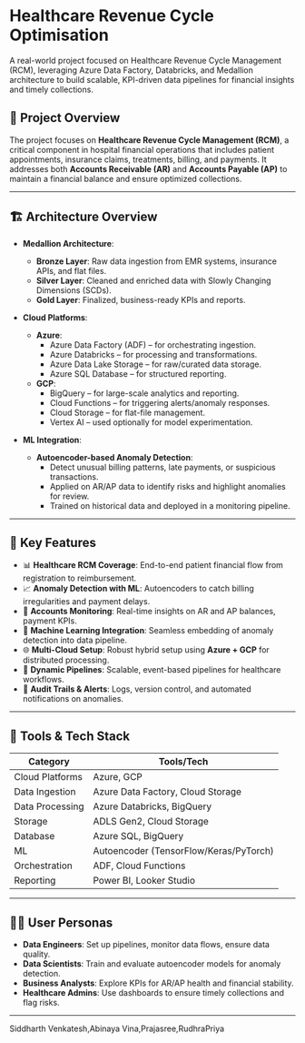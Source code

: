 # Healthcare Revenue Cycle Optimisation
A real-world project focused on Healthcare Revenue Cycle Management (RCM), leveraging Azure Data Factory, Databricks, and Medallion architecture to build scalable, KPI-driven data pipelines for financial insights and timely collections.

## 🚀 Project Overview

The project focuses on **Healthcare Revenue Cycle Management (RCM)**, a critical component in hospital financial operations that includes patient appointments, insurance claims, treatments, billing, and payments. It addresses both **Accounts Receivable (AR)** and **Accounts Payable (AP)** to maintain a financial balance and ensure optimized collections.

---

## 🏗️ Architecture Overview

- **Medallion Architecture**:
  - **Bronze Layer**: Raw data ingestion from EMR systems, insurance APIs, and flat files.
  - **Silver Layer**: Cleaned and enriched data with Slowly Changing Dimensions (SCDs).
  - **Gold Layer**: Finalized, business-ready KPIs and reports.

- **Cloud Platforms**:
  - **Azure**:
    - Azure Data Factory (ADF) – for orchestrating ingestion.
    - Azure Databricks – for processing and transformations.
    - Azure Data Lake Storage – for raw/curated data storage.
    - Azure SQL Database – for structured reporting.
  - **GCP**:
    - BigQuery – for large-scale analytics and reporting.
    - Cloud Functions – for triggering alerts/anomaly responses.
    - Cloud Storage – for flat-file management.
    - Vertex AI – used optionally for model experimentation.

- **ML Integration**:
  - **Autoencoder-based Anomaly Detection**:
    - Detect unusual billing patterns, late payments, or suspicious transactions.
    - Applied on AR/AP data to identify risks and highlight anomalies for review.
    - Trained on historical data and deployed in a monitoring pipeline.

---

## 🔑 Key Features

- 📊 **Healthcare RCM Coverage**: End-to-end patient financial flow from registration to reimbursement.
- 📈 **Anomaly Detection with ML**: Autoencoders to catch billing irregularities and payment delays.
- 🏥 **Accounts Monitoring**: Real-time insights on AR and AP balances, payment KPIs.
- 🧠 **Machine Learning Integration**: Seamless embedding of anomaly detection into data pipeline.
- 🌐 **Multi-Cloud Setup**: Robust hybrid setup using **Azure + GCP** for distributed processing.
- 🔄 **Dynamic Pipelines**: Scalable, event-based pipelines for healthcare workflows.
- 🧾 **Audit Trails & Alerts**: Logs, version control, and automated notifications on anomalies.

---

## 🧰 Tools & Tech Stack

| Category         | Tools/Tech                           |
|------------------|---------------------------------------|
| Cloud Platforms  | Azure, GCP                            |
| Data Ingestion   | Azure Data Factory, Cloud Storage     |
| Data Processing  | Azure Databricks, BigQuery            |
| Storage          | ADLS Gen2, Cloud Storage              |
| Database         | Azure SQL, BigQuery                   |
| ML               | Autoencoder (TensorFlow/Keras/PyTorch)|
| Orchestration    | ADF, Cloud Functions                  |
| Reporting        | Power BI, Looker Studio               |

---

## 👩‍💻 User Personas

- **Data Engineers**: Set up pipelines, monitor data flows, ensure data quality.
- **Data Scientists**: Train and evaluate autoencoder models for anomaly detection.
- **Business Analysts**: Explore KPIs for AR/AP health and financial stability.
- **Healthcare Admins**: Use dashboards to ensure timely collections and flag risks.

---

Siddharth Venkatesh,Abinaya Vina,Prajasree,RudhraPriya

